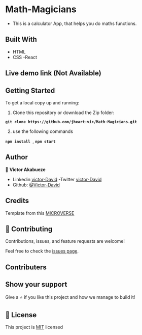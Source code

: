 # Math-Magicians
- This is a calculator App, that helps you do maths functions.

## Built With

- HTML
- CSS
-React

## Live demo link (Not Available)

## Getting Started

To get a local copy up and running:

1. Clone this repository or download the Zip folder:

**``git clone https://github.com/jheart-vic/Math-Magicians.git``**

2. use the following commands

**``npm install ``**, 
**``npm start``**

## Author

👤 **Victor Akabueze**

- Linkedin [victor-David](linkedin.com/in/victor-chiemerie-302a97230)
-Twitter [victor-David](https://twitter.com/Victorjheart)
- Github: [@Victor-David](https://github.com/jheart-vic)

## Credits

Template from this [MICROVERSE](https://www.microverse.org/)

## 🤝 Contributing

Contributions, issues, and feature requests are welcome!

Feel free to check the [issues page](https://github.com/jheart-vic/Math-Magicians.git/issues).

## Contributers

## Show your support

Give a ⭐️ if you like this project and how we manage to build it!

## 📝 License

This project is [MIT](./MIT.md) licensed